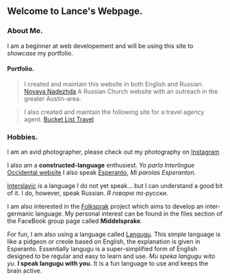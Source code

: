 ## Welcome to Lance's Webpage.

### About Me.

I am a beginner at web developement and will be using this site to *showcase* my portfolio.



#### Portfolio.

> I created and maintain this website in both English and Russian. [Novaya Nadezhda](http://www.novaya-nadezhda.com) A Russian Church website with an outreach in the greater Austin-area.

> I also created and maintain the following site for a travel agency agent. [Bucket List Travel](http://www.blt2020.tk)


### Hobbies.

I am an avid photographer, please check out my photography on [Instagram](https://www.instagram.com/lanceperry) 

I also am a **constructed-language** enthusiest. *Yo parla Interlingue* [Occidental website](https://occidental-lang.com/)
I also speak [Esperanto](https://lernu.net/en), *Mi parolas Esperanton*. 

[Interslavic](http://steen.free.fr/interslavic/) is a language I do not yet speak... but I can understand a good bit of it. 
I do, however, speak Russian. *Я говорю по-русски*. 

I am also interested in the [Folksprak](https://www.facebook.com/groups/folksprak/) project which aims to develop an inter-germanic language. My personal interest can be found in the files section of the FaceBook group page called **Middelsprake**.

For fun, I am also using a language called [Langugu](https://vanege.github.io/Langugu/). This simple language is like a pidgeon or creole based on English, the explanation is given in Esperanto. Essentially langugu is a super-simplified form of English designed to be regular and easy to learn and use. 
*Mu speka langugu wito yu.* **I speak langugu with you.** It is a fun language to use and keeps the brain active. 
